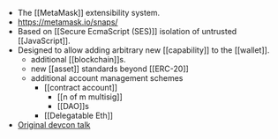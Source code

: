 - The [[MetaMask]] extensibility system.
- https://metamask.io/snaps/
- Based on [[Secure EcmaScript (SES)]] isolation of untrusted [[JavaScript]].
- Designed to allow adding arbitrary new [[capability]] to the [[wallet]].
    - additional [[blockchain]]s.
    - new [[asset]] standards beyond [[ERC-20]]
    - additional account management schemes
        - [[contract account]]
            - [[n of m multisig]]
            - [[DAO]]s
        - [[Delegatable Eth]]
- [Original devcon talk](https://archive.devcon.org/archive/watch/5/the-next-evolution-of-web3-wallets/?playlist=Devcon%205&tab=YouTube)
